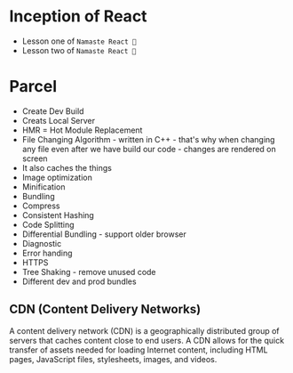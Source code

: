 # Inception of React 

- Lesson one of `Namaste React 🚀`
- Lesson two of `Namaste React 🚀`


# Parcel

- Create Dev Build
- Creats Local Server
- HMR = Hot Module Replacement
- File Changing Algorithm - written in C++ - that's why when changing any file even after we have build our code - changes are rendered on screen
- It also caches the things 
- Image optimization 
- Minification
- Bundling
- Compress
- Consistent Hashing
- Code Splitting
- Differential Bundling - support older browser
- Diagnostic
- Error handing
- HTTPS
- Tree Shaking - remove unused code 
- Different dev and prod bundles


## CDN (Content Delivery Networks) 

A content delivery network (CDN) is a geographically distributed group of servers that caches content close to end users. A CDN allows for the quick transfer of assets needed for loading Internet content, including HTML pages, JavaScript files, stylesheets, images, and videos.
